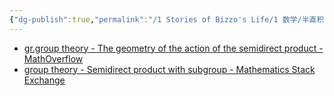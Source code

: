 ```yaml
---
{"dg-publish":true,"permalink":"/1 Stories of Bizzo's Life/1 数学/半直积/","tags":["李氏王国"]}
---
```


- [gr.group theory - The geometry of the action of the semidirect product - MathOverflow](https://mathoverflow.net/questions/352540/the-geometry-of-the-action-of-the-semidirect-product)
- [group theory - Semidirect product with subgroup - Mathematics Stack Exchange](https://math.stackexchange.com/questions/2205130/semidirect-product-with-subgroup)